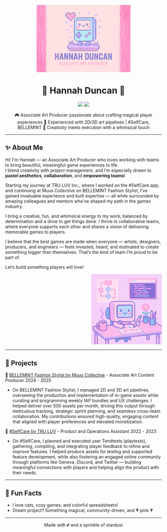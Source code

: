 <p align="center">
  <img src="https://raw.githubusercontent.com/hanadunc/hannahduncan-portfolio/main/cuteimage.png" alt="Cute pastel banner" width="60%" />
</p>

<h1 align="center">🌷 Hannah Duncan 🌷</h1>

<p align="center">
  <img src="https://img.shields.io/badge/role-Associate%20Producer-ffb6c1?style=flat-square&logo=love" />
  <img src="https://img.shields.io/badge/loves-Game%20Art%20%26%20Production-f8bbd0?style=flat-square" />
</p>

<p align="center">
  🎮 Associate Art Producer passionate about crafting magical player experiences  
  💼 Experienced with 2D/3D art pipelines | #SelfCare, BELLEMINT  
  🌈 Creativity meets execution with a whimsical touch
</p>

---

## ✨ About Me

Hi! I'm Hannah — an Associate Art Producer who loves working with teams to bring beautiful, meaningful game experiences to life.  
I blend creativity with project management, and I’m especially drawn to **pastel aesthetics**, **collaboration**, and **empowering teams**!

Starting my journey at TRU LUV Inc., where I worked on the #SelfCare app, and continuing at Muus Collective on BELLEMINT Fashion Stylist, I’ve gained invaluable experience and built expertise — all while surrounded by amazing colleagues and mentors who’ve shaped my path in the games industry.

I bring a creative, fun, and whimsical energy to my work, balanced by determination and a drive to get things done. I thrive in collaborative teams, where everyone supports each other and shares a vision of delivering memorable games to players.

I believe that the best games are made when everyone — artists, designers, producers, and engineers — feels invested, heard, and motivated to create something bigger than themselves. That’s the kind of team I’m proud to be part of.

Let’s build something players will love!

<p align="right">
  <img src="https://raw.githubusercontent.com/hanadunc/hannahduncan-portfolio/main/cuteimage2.png" alt="Cute pastel banner" width="45%" />
  </p>

---

## 💖 Projects

💅 [BELLEMINT Fashion Stylist by Muus Collective](https://www.revolve.com/content/lp/bellemint/mobile) - Associate Art Content Producer 2024 - 2025
- On BELLEMINT Fashion Stylist, I managed 2D and 3D art pipelines, overseeing the production and implementation of in-game assets while curating and programming weekly IAP bundles and UX challenges. I helped deliver over 500 assets per month, driving this output through meticulous tracking, strategic sprint planning, and seamless cross-team collaboration. My contributions ensured high-quality, engaging content that aligned with player preferences and elevated monetization.

🧘 [#SelfCare by TRU LUV](https://truluv.jenniefaber.com/self-care/) - Product and Operations Assistant 2022 - 2023
- On #SelfCare, I planned and executed user Tendtests (playtests), gathering, compiling, and integrating player feedback to refine and improve features. I helped produce assets for testing and supported feature development, while also fostering an engaged online community through platforms like Geneva, Discord, and Twitter — building meaningful connections with players and helping align the product with their needs.
---

## 🎀 Fun Facts

- I love cats, cozy games, and colorful spreadsheets!
- Dream project? Something magical, community-driven, and 💗 pink 💗

---

<p align="center">
  Made with 💕 and a sprinkle of stardust
</p>
